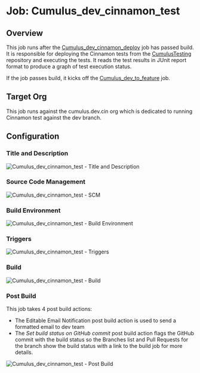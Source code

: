 # Job: Cumulus_dev_cinnamon_test

## Overview

This job runs after the [Cumulus_dev_cinnamon_deploy](https://github.com/SalesforceFoundation/CumulusCI/blob/master/docs/jobs/Cumulus_dev_cinnamon_deploy.md) job has passed build.  It is responsible for deploying the Cinnamon tests from the [CumulusTesting](https://github.com/SalesforceFoundation/CumulusTesting) repository and executing the tests.  It reads the test results in JUnit report format to produce a graph of test execution status.

If the job passes build, it kicks off the [Cumulus_dev_to_feature](https://github.com/SalesforceFoundation/CumulusCI/blob/master/docs/jobs/Cumulus_dev_to_feature) job.

## Target Org

This job runs against the cumulus.dev.cin org which is dedicated to running Cinnamon test against the dev branch.

## Configuration

### Title and Description

![Cumulus_dev_cinnamon_test - Title and Description](https://raw.github.com/SalesforceFoundation/CumulusCI/master/docs/jobs/cumulus_dev_cinnamon_test-title.png)

### Source Code Management

![Cumulus_dev_cinnamon_test - SCM](https://raw.github.com/SalesforceFoundation/CumulusCI/master/docs/jobs/cumulus_dev_cinnamon_test-scm.png)

### Build Environment

![Cumulus_dev_cinnamon_test - Build Environment](https://raw.github.com/SalesforceFoundation/CumulusCI/master/docs/jobs/cumulus_dev_cinnamon_test-build_environment.png)

### Triggers

![Cumulus_dev_cinnamon_test - Triggers](https://raw.github.com/SalesforceFoundation/CumulusCI/master/docs/jobs/cumulus_dev_cinnamon_test-triggers.png)

### Build

![Cumulus_dev_cinnamon_test - Build](https://raw.github.com/SalesforceFoundation/CumulusCI/master/docs/jobs/cumulus_dev_cinnamon_test-build.png)

### Post Build

This job takes 4 post build actions:

* The Editable Email Notification post build action is used to send a formatted email to dev team
* The *Set build status on GitHub commit* post build action flags the GitHub commit with the build status so the Branches list and Pull Requests for the branch show the build status with a link to the build job for more details.

![Cumulus_dev_cinnamon_test - Post Build](https://raw.github.com/SalesforceFoundation/CumulusCI/master/docs/jobs/cumulus_dev_cinnamon_test-post_build.png)
